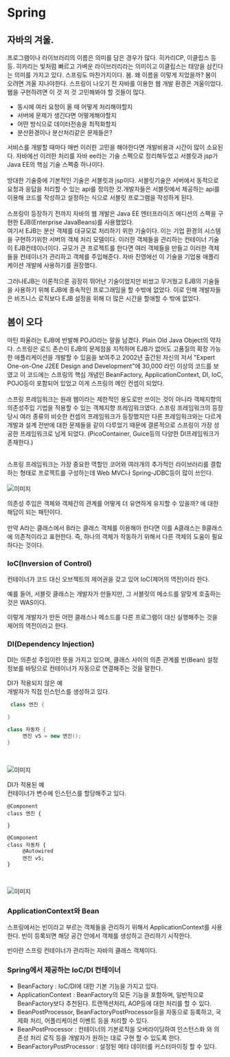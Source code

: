 # Spring

## 자바의 겨울.

프로그램이나 라이브러리의 이름은 의미를 담은 경우가 많다. 히카리CP, 이클립스 등등. 히카리는 빛처럼 빠르고 가벼운 라이브러리라는 의미이고 이클립스는 태양을 삼킨다는 의미를 가지고 있다.
스프링도 마찬가지이다. 봄. 왜 이름을 이렇게 지었을까?
봄이 오려면 겨울 지나야한다. 스프링이 나오기 전 자바를 이용한 웹 개발 환경은 겨울이었다.
웹을 구현하려면 이 것 저 것 고민해봐야 할 것들이 많다.

* 동시에 여러 요청이 올 때 어떻게 처리해야할지
* 서버에 문제가 생긴다면 어떻게해야할지
* 어떤 방식으로 데이터전송을 최적화할지
* 분산환경이나 분산처리같은 문제들은?

서비스를 개발할 때마다 매번 이러한 고민을 해야한다면 개발비용과 시간이 많이 소요된다. 자바에선 이러한 처리를 자바 ee라는 기술 스펙으로 정리해두었고 서블릿과 jsp가 Java EE의 핵심 기술 스펙중 하나이다.<br><br>
방대한 기술중에 기본적인 기술은 서블릿과 jsp이다.
서블릿기술은 서버에서 동적으로 요청과 응답을 처리할 수 있는 api를 정의한 것.개발자들은 서블릿에서 제공하는 api를 이용해 코드를 작성하고 설정하는 식으로 서블릿 프로그램을 작성하게 된다.<br><br>
스프링이 등장하기 전까지 자바의 웹 개발은 Java EE 엔터프라이즈 에디션의 스펙을 구현한 EJB(Enterprise JavaBeans)를 사용했었다. <br>
여기서 EJB는 분산 객체를 대규모로 처리하기 위한 기술이다. 이는 기업 환경의 시스템을 구현하기위한 서버의 객체 처리 모델이다. 이러한 객체들을 관리하는 컨테이너 기술이 EJB컨테이너이다. 규모가 큰 프로젝트를 한다면 여러 객체들을 만들고 이러한 객체들을 컨테이너가 관리하고 객체를 주입해준다. 자바 진영에선 이 기술을 기업용 애플리케이션 개발에 사용하기를 권장했다. <br><br>
그러나EJB는 이론적으론 굉장히 뛰어난 기술이었지만 비쌌고 무거웠고 EJB의 기술들을 사용하기 위해 EJB에 종속적인 프로그래밍을 할 수밖에 없었다. 이로 인해 개발자들은 비즈니스 로직보다 EJB 설정을 위해 더 많은 시간을 할애할 수 밖에 없었다.

## 봄이 오다

 마틴 파울러는 EJB에 반발해 POJO라는 말을 남겼다. Plain Old Java Object의 약자다.
스프링은 로드 존슨이 EJB의 문제점을 지적하며 EJB가 없어도 고품질의 확장 가능한 애플리케이션을 개발할 수 있음을 보여주고
2002년 출간된 자신의 저서 "Expert One-on-One J2EE Design and Development"에 30,000 라인 이상의 코드를 보였고 이 코드에는 스프링의 핵심 개념인 BeanFactory, ApplicationContext, DI, IoC, POJO등이 포함되어 있었고 이게 스프링의 메인 컨셉이 되었다. <br><br>
스프링 프레임워크는 원래 웹이라는 제한적인 용도로만 쓰이는 것이 아니라 객체지향의 의존성주입 기법을 적용할 수 있는 객체지향 프레임워크였다.
스프링 프레임워크의 등장 당시 여러 종류의 비슷한 컨셉의 프레임워크가 등장했지만 다른 프레임워크와는 다르게 개발과 설계 전반에 대한 문제들을 같이 다루었기 때문에 결론적으로 스프링이 가장 성공한 프레임워크로 남게 되었다. (PicoContainer, Guice등의 다양한 DI프레임워크가 존재한다.)<br><br>

스프링 프레임워크는 가장 중요한 역할인 코어와 여러개의 추가적인 라이브러리를 결합하는 형태로 프로젝트를 구성하는데 Web MVC나 Spring-JDBC등이 많이 쓰인다.<br><Br>
![이미지](https://cphinf.pstatic.net/mooc/20180201_180/1517452205302mNfIy_PNG/2_10_1___.png?type=w760)

의존성 주입은 객체와 객체간의 관계를 어떻게 더 유연하게 유지할 수 있을까? 에 대한 해답이 되는 패턴이다.<br><br>
만약 A라는 클래스에서 B라는 클래스 객체를 이용해아 한다면 이를 A클래스는 B클래스에 의존적이라고 표현한다. 즉, 하나의 객체가 작동하기 위해서 다른 객체의 도움이 필요하다는 것이다.<br>

### IoC(Inversion of Control) 
컨테이너가 코드 대신 오브젝트의 제어권을 갖고 있어 IoC(제어의 역전)이라 한다.

예를 들어, 서블릿 클래스는 개발자가 만들지만, 그 서블릿의 메소드를 알맞게 호출하는 것은 WAS이다.

이렇게 개발자가 만든 어떤 클래스나 메소드를 다른 프로그램이 대신 실행해주는 것을 제어의 역전이라고 한다.


### DI(Dependency Injection)

DI는 의존성 주입이란 뜻을 가지고 있으며, 클래스 사이의 의존 관계를 빈(Bean) 설정 정보를 바탕으로 컨테이너가 자동으로 연결해주는 것을 말한다.

DI가 적용되지 않은 예<br>
개발자가 직접 인스턴스를 생성하고 있다.


```java
 class 엔진 {

}

class 자동차 {
     엔진 v5 = new 엔진();
}
```
<br>

![이미지](https://cphinf.pstatic.net/mooc/20181218_284/1545136782491NSgAa_JPEG/3.7.2-1.jpg?type=w760)


DI가 적용된 예<br>
컨테이너가 변수에 인스턴스를 할당해주고 있다.<br>
```
@Component
class 엔진 {

}

@Component
class 자동차 {
     @Autowired
     엔진 v5;
}

```

<br>

![이미지](https://cphinf.pstatic.net/mooc/20181218_190/1545137156742y8WiS_JPEG/3.7.2-2.jpg?type=w760)
 

### ApplicationContext와 Bean
스프링에서는 빈이라고 부르는 객체들을 관리하기 위해서 ApplicationContext를 사용한다. 빈이 등록되면 해당 공간 안에서 객체를 생성하고 관리하기 시작한다.

빈이란 스프링 컨테이너가 관리하는 자바의 클래스 객체이다.

### Spring에서 제공하는 IoC/DI 컨테이너

* BeanFactory : IoC/DI에 대한 기본 기능을 가지고 있다.
* ApplicationContext : BeanFactory의 모든 기능을 포함하며, 일반적으로 BeanFactory보다 추천된다. 트랜잭션처리, AOP등에 대한 처리를 할 수 있다. 
* BeanPostProcessor, BeanFactoryPostProcessor등을 자동으로 등록하고, 국제화 처리, 어플리케이션 이벤트 등을 처리할 수 있다.
* BeanPostProcessor : 컨테이너의 기본로직을 오버라이딩하여 인스턴스화 와 의존성 처리 로직 등을 개발자가 원하는 대로 구현 할 수 있도록 한다.
* BeanFactoryPostProcessor : 설정된 메타 데이터를 커스터마이징 할 수 있다.
